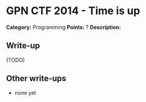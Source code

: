 # GPN CTF 2014 - Time is up

**Category:** Programming
**Points:** ?
**Description:**


## Write-up

(TODO)

## Other write-ups

* none yet

